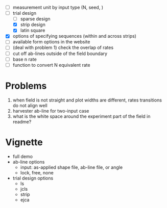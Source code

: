+ [ ] measurement unit by input type (N, seed, )
+ [ ] trial design
  + [ ] sparse design
  + [x] strip design
  + [x] latin square
+ [x] options of specifying sequences (within and across strips)
+ [ ] available form options in the website 
+ [ ] (deal with problem 1) check the overlap of rates
+ [ ] cut off ab-lines outside of the field boundary
+ [ ] base n rate
+ [ ] function to convert N equivalent rate  

# Problems

1. when field is not straight and plot widths are different, rates transitions do not align well
2. harvester ab-line for two-input case
3. what is the white space around the experiment part of the field in readme?

# Vignette

+ full demo
+ ab-line options
  -  input: as-applied shape file, ab-line file, or angle
  -  lock, free, none 
+ trial design options
  + ls
  + jcls
  + strip
  + ejca
